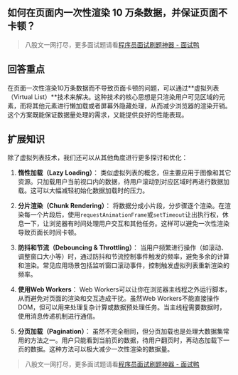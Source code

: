 ## 如何在页面内一次性渲染 10 万条数据，并保证页面不卡顿？
> 八股文一网打尽，更多面试题请看[程序员面试刷题神器 - 面试鸭](https://www.mianshiya.com/)

## 回答重点
在页面一次性渲染10万条数据而不导致页面卡顿的问题，可以通过**虚拟列表（Virtual List）**技术来解决。这种技术的核心思想是只渲染用户可见区域的元素，而将其他元素进行懒加载或者屏幕外隐藏处理，从而减少浏览器的渲染开销。这个方案既能保证数据量处理的需求，又能提供良好的性能表现。

## 扩展知识
除了虚拟列表技术，我们还可以从其他角度进行更多探讨和优化：

1. **惰性加载（Lazy Loading）**： 类似虚拟列表的概念，但主要应用于图像和其它资源。只加载用户当前视口内的数据，待用户滚动到对应区域时再进行数据加载。这可以大幅减轻初始化数据加载时的压力。
   
2. **分片渲染（Chunk Rendering）**： 将数据分成小片段，分步骤逐个渲染。在渲染每一个片段后，使用`requestAnimationFrame`或`setTimeout`让出执行权，休息一下，让浏览器有时间处理用户交互和其他任务。这样可以避免一次性渲染导致页面长时间卡顿。

3. **防抖和节流（Debouncing & Throttling）**： 当用户频繁进行操作（如滚动、调整窗口大小等）时，通过防抖和节流控制事件触发的频率，避免多余的计算和渲染。常见应用场景包括监听窗口滚动事件，控制触发虚拟列表重新渲染的频率。

4. **使用Web Workers**： Web Workers可以让你在浏览器主线程之外运行脚本，从而避免对页面的渲染和交互造成干扰。虽然Web Workers不能直接操作DOM，但可以用来处理复杂计算或数据预处理任务。当主线程需要数据时，使用消息传递机制进行通信。

5. **分页加载（Pagination）**： 虽然不完全相同，但分页加载也是处理大数据集常用的方法之一。用户只能看到当前页的数据，待用户翻页时，再动态加载下一页的数据。这种方法可以极大减少一次性渲染的数据量。



> 八股文一网打尽，更多面试题请看[程序员面试刷题神器 - 面试鸭](https://www.mianshiya.com/)